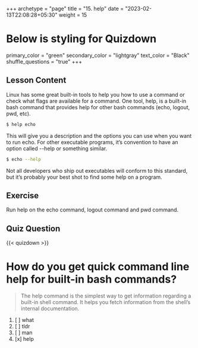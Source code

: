 +++
archetype = "page"
title = "15. help"
date = "2023-02-13T22:08:28+05:30"
weight = 15
# Below is styling for Quizdown
primary_color = "green"
secondary_color = "lightgray"
text_color = "Black"
shuffle_questions = "true"
+++

## Lesson Content

Linux has some great built-in tools to help you how to use a command or check what flags are available for a command. One tool, help, is a built-in bash command that provides help for other bash commands (echo, logout, pwd, etc).

```bash
$ help echo
```

This will give you a description and the options you can use when you want to run echo. For other executable programs, it’s convention to have an option called --help or something similar. 

```bash
$ echo --help
```

Not all developers who ship out executables will conform to this standard, but it’s probably your best shot to find some help on a program.

## Exercise

Run help on the echo command, logout command and pwd command.

## Quiz Question

{{< quizdown >}}

# How do you get quick command line help for built-in bash commands?

> The help command is the simplest way to get information regarding a built-in shell command. It helps you fetch information from the shell’s internal documentation.

1. [ ] what
2. [ ] tldr
3. [ ] man
4. [x] help
